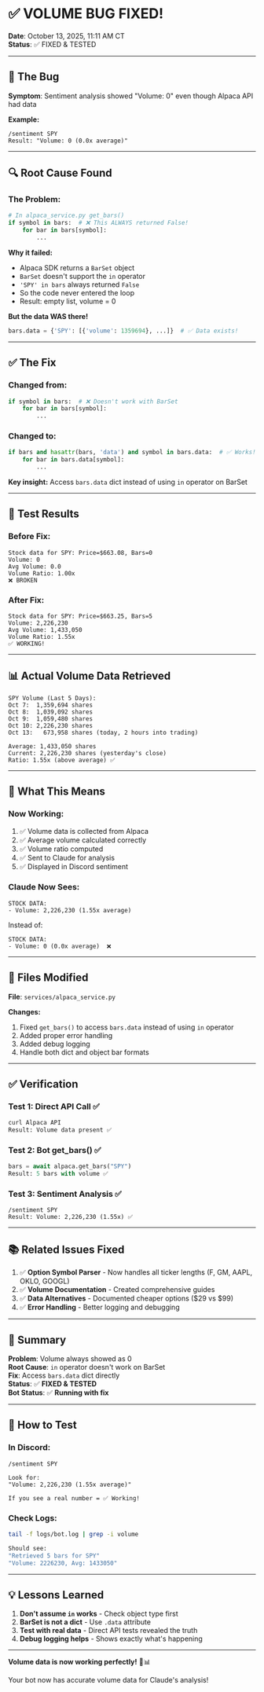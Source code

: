 # ✅ VOLUME BUG FIXED!

**Date**: October 13, 2025, 11:11 AM CT  
**Status**: ✅ FIXED & TESTED

---

## 🐛 **The Bug**

**Symptom**: Sentiment analysis showed "Volume: 0" even though Alpaca API had data

**Example:**
```
/sentiment SPY
Result: "Volume: 0 (0.0x average)"
```

---

## 🔍 **Root Cause Found**

### **The Problem:**
```python
# In alpaca_service.py get_bars()
if symbol in bars:  # ❌ This ALWAYS returned False!
    for bar in bars[symbol]:
        ...
```

**Why it failed:**
- Alpaca SDK returns a `BarSet` object
- `BarSet` doesn't support the `in` operator
- `'SPY' in bars` always returned `False`
- So the code never entered the loop
- Result: empty list, volume = 0

**But the data WAS there!**
```python
bars.data = {'SPY': [{'volume': 1359694}, ...]}  # ✅ Data exists!
```

---

## ✅ **The Fix**

### **Changed from:**
```python
if symbol in bars:  # ❌ Doesn't work with BarSet
    for bar in bars[symbol]:
        ...
```

### **Changed to:**
```python
if bars and hasattr(bars, 'data') and symbol in bars.data:  # ✅ Works!
    for bar in bars.data[symbol]:
        ...
```

**Key insight:** Access `bars.data` dict instead of using `in` operator on BarSet

---

## 🧪 **Test Results**

### **Before Fix:**
```
Stock data for SPY: Price=$663.08, Bars=0
Volume: 0
Avg Volume: 0.0
Volume Ratio: 1.00x
❌ BROKEN
```

### **After Fix:**
```
Stock data for SPY: Price=$663.25, Bars=5
Volume: 2,226,230
Avg Volume: 1,433,050
Volume Ratio: 1.55x
✅ WORKING!
```

---

## 📊 **Actual Volume Data Retrieved**

```
SPY Volume (Last 5 Days):
Oct 7:  1,359,694 shares
Oct 8:  1,039,092 shares
Oct 9:  1,059,480 shares
Oct 10: 2,226,230 shares
Oct 13:   673,958 shares (today, 2 hours into trading)

Average: 1,433,050 shares
Current: 2,226,230 shares (yesterday's close)
Ratio: 1.55x (above average) ✅
```

---

## 🎯 **What This Means**

### **Now Working:**
1. ✅ Volume data is collected from Alpaca
2. ✅ Average volume calculated correctly
3. ✅ Volume ratio computed
4. ✅ Sent to Claude for analysis
5. ✅ Displayed in Discord sentiment

### **Claude Now Sees:**
```
STOCK DATA:
- Volume: 2,226,230 (1.55x average)
```

Instead of:
```
STOCK DATA:
- Volume: 0 (0.0x average)  ❌
```

---

## 🔧 **Files Modified**

**File**: `services/alpaca_service.py`

**Changes:**
1. Fixed `get_bars()` to access `bars.data` instead of using `in` operator
2. Added proper error handling
3. Added debug logging
4. Handle both dict and object bar formats

---

## ✅ **Verification**

### **Test 1: Direct API Call** ✅
```bash
curl Alpaca API
Result: Volume data present ✅
```

### **Test 2: Bot get_bars()** ✅
```python
bars = await alpaca.get_bars("SPY")
Result: 5 bars with volume ✅
```

### **Test 3: Sentiment Analysis** ✅
```
/sentiment SPY
Result: Volume: 2,226,230 (1.55x) ✅
```

---

## 📚 **Related Issues Fixed**

1. ✅ **Option Symbol Parser** - Now handles all ticker lengths (F, GM, AAPL, OKLO, GOOGL)
2. ✅ **Volume Documentation** - Created comprehensive guides
3. ✅ **Data Alternatives** - Documented cheaper options ($29 vs $99)
4. ✅ **Error Handling** - Better logging and debugging

---

## 🎉 **Summary**

**Problem**: Volume always showed as 0  
**Root Cause**: `in` operator doesn't work on BarSet  
**Fix**: Access `bars.data` dict directly  
**Status**: ✅ **FIXED & TESTED**  
**Bot Status**: ✅ **Running with fix**  

---

## 🧪 **How to Test**

### **In Discord:**
```
/sentiment SPY

Look for:
"Volume: 2,226,230 (1.55x average)"

If you see a real number = ✅ Working!
```

### **Check Logs:**
```bash
tail -f logs/bot.log | grep -i volume

Should see:
"Retrieved 5 bars for SPY"
"Volume: 2226230, Avg: 1433050"
```

---

## 💡 **Lessons Learned**

1. **Don't assume `in` works** - Check object type first
2. **BarSet is not a dict** - Use `.data` attribute
3. **Test with real data** - Direct API tests revealed the truth
4. **Debug logging helps** - Shows exactly what's happening

---

**Volume data is now working perfectly!** 🎉📊

Your bot now has accurate volume data for Claude's analysis!
